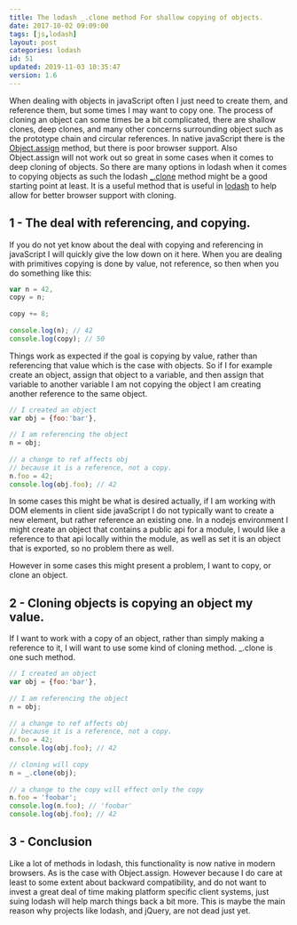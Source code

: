 ```yaml
---
title: The lodash _.clone method For shallow copying of objects.
date: 2017-10-02 09:09:00
tags: [js,lodash]
layout: post
categories: lodash
id: 51
updated: 2019-11-03 10:35:47
version: 1.6
---
```


When dealing with objects in javaScript often I just need to create them, and reference them, but some times I may want to copy one. The process of cloning an object can some times be a bit complicated, there are shallow clones, deep clones, and many other concerns surrounding object such as the prototype chain and circular references. In native javaScript there is the [Object.assign](https://developer.mozilla.org/en-US/docs/Web/JavaScript/Reference/Global_Objects/Object/assign) method, but there is poor browser support. Also Object.assign will not work out so great in some cases when it comes to deep cloning of objects. So there are many options in lodash when it comes to copying objects as such the lodash [\_.clone](https://lodash.com/docs/4.17.4#clone) method might be a good starting point at least. It is a useful method that is useful in [lodash](https://lodash.com/) to help allow for better browser support with cloning.

<!-- more -->

## 1 - The deal with referencing, and copying.

If you do not yet know about the deal with copying and referencing in javaScript I will quickly give the low down on it here. When you are dealing with primitives copying is done by value, not reference, so then when you do something like this:

```js
var n = 42,
copy = n;
 
copy += 8;
 
console.log(n); // 42
console.log(copy); // 50
```

Things work as expected if the goal is copying by value, rather than referencing that value which is the case with objects. So if I for example create an object, assign that object to a variable, and then assign that variable to another variable I am not copying the object I am creating another reference to the same object.

```js
// I created an object
var obj = {foo:'bar'},
 
// I am referencing the object
n = obj;
 
// a change to ref affects obj
// because it is a reference, not a copy.
n.foo = 42;
console.log(obj.foo); // 42
```

In some cases this might be what is desired actually, if I am working with DOM elements in client side javaScript I do not typically want to create a new element, but rather reference an existing one. In a nodejs environment I might create an object that contains a public api for a module, I would like a reference to that api locally within the module, as well as set it is an object that is exported, so no problem there as well.

However in some cases this might present a problem, I want to copy, or clone an object.

## 2 - Cloning objects is copying an object my value.

If I want to work with a copy of an object, rather than simply making a reference to it, I will want to use some kind of cloning method. \_.clone is one such method.

```js
// I created an object
var obj = {foo:'bar'},
 
// I am referencing the object
n = obj;
 
// a change to ref affects obj
// because it is a reference, not a copy.
n.foo = 42;
console.log(obj.foo); // 42
 
// cloning will copy
n = _.clone(obj);
 
// a change to the copy will effect only the copy
n.foo = 'foobar';
console.log(n.foo); // 'foobar'
console.log(obj.foo); // 42
```

## 3 - Conclusion

Like a lot of methods in lodash, this functionality is now native in modern browsers. As is the case with Object.assign. However because I do care at least to some extent about backward compatibility, and do not want to invest a great deal of time making platform specific client systems, just suing lodash will help march things back a bit more. This is maybe the main reason why projects like lodash, and jQuery, are not dead just yet.